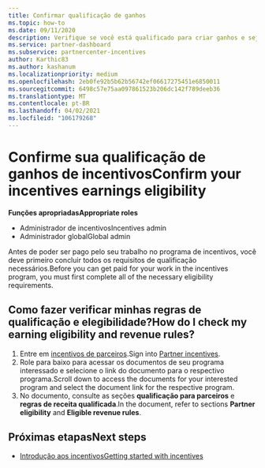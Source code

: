 ```yaml
---
title: Confirmar qualificação de ganhos
ms.topic: how-to
ms.date: 09/11/2020
description: Verifique se você está qualificado para criar ganhos e seja pago no programa incentivos. Verifique suas regras de qualificação e receita de ganhos no Partner Center.
ms.service: partner-dashboard
ms.subservice: partnercenter-incentives
author: Karthic83
ms.author: kashanum
ms.localizationpriority: medium
ms.openlocfilehash: 2eb0fe92b5b62b56742ef06617275451e6850011
ms.sourcegitcommit: 6498c57e75aa097861523b206dc142f789deeb36
ms.translationtype: MT
ms.contentlocale: pt-BR
ms.lasthandoff: 04/02/2021
ms.locfileid: "106179268"
---
```

# <a name="confirm-your-incentives-earnings-eligibility"></a><span data-ttu-id="0076c-104">Confirme sua qualificação de ganhos de incentivos</span><span class="sxs-lookup"><span data-stu-id="0076c-104">Confirm your incentives earnings eligibility</span></span>

<span data-ttu-id="0076c-105">**Funções apropriadas**</span><span class="sxs-lookup"><span data-stu-id="0076c-105">**Appropriate roles**</span></span>

- <span data-ttu-id="0076c-106">Administrador de incentivos</span><span class="sxs-lookup"><span data-stu-id="0076c-106">Incentives admin</span></span>
- <span data-ttu-id="0076c-107">Administrador global</span><span class="sxs-lookup"><span data-stu-id="0076c-107">Global admin</span></span>

<span data-ttu-id="0076c-108">Antes de poder ser pago pelo seu trabalho no programa de incentivos, você deve primeiro concluir todos os requisitos de qualificação necessários.</span><span class="sxs-lookup"><span data-stu-id="0076c-108">Before you can get paid for your work in the incentives program, you must first complete all of the necessary eligibility requirements.</span></span>

## <a name="how-do-i-check-my-earning-eligibility-and-revenue-rules"></a><span data-ttu-id="0076c-109">Como fazer verificar minhas regras de qualificação e elegibilidade?</span><span class="sxs-lookup"><span data-stu-id="0076c-109">How do I check my earning eligibility and revenue rules?</span></span>

1. <span data-ttu-id="0076c-110">Entre em [incentivos de parceiros](https://partner.microsoft.com/membership/partner-incentives).</span><span class="sxs-lookup"><span data-stu-id="0076c-110">Sign into [Partner incentives](https://partner.microsoft.com/membership/partner-incentives).</span></span>
2. <span data-ttu-id="0076c-111">Role para baixo para acessar os documentos de seu programa interessado e selecione o link do documento para o respectivo programa.</span><span class="sxs-lookup"><span data-stu-id="0076c-111">Scroll down to access the documents for your interested program and select the document link for the respective program.</span></span>
3. <span data-ttu-id="0076c-112">No documento, consulte as seções **qualificação para parceiros** e **regras de receita qualificada**.</span><span class="sxs-lookup"><span data-stu-id="0076c-112">In the document, refer to sections **Partner eligibility** and **Eligible revenue rules**.</span></span>

## <a name="next-steps"></a><span data-ttu-id="0076c-113">Próximas etapas</span><span class="sxs-lookup"><span data-stu-id="0076c-113">Next steps</span></span>

- [<span data-ttu-id="0076c-114">Introdução aos incentivos</span><span class="sxs-lookup"><span data-stu-id="0076c-114">Getting started with incentives</span></span>](incentives-get-started-intro.md)
